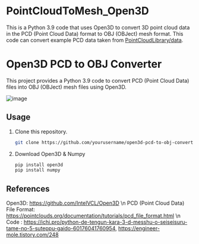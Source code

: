 # PointCloudToMesh_Open3D
 This is a Python 3.9 code that uses Open3D to convert 3D point cloud data in the PCD (Point Cloud Data) format to OBJ (OBJect) mesh format. This code can convert example PCD data taken from [PointCloudLibrary/data](https://github.com/PointCloudLibrary/data/blob/master/tutorials/ism_test_cat.pcd).

# Open3D PCD to OBJ Converter

This project provides a Python 3.9 code to convert PCD (Point Cloud Data) files into OBJ (OBJect) mesh files using Open3D.

![image](https://github.com/J2on/PointCloudToMesh_Open3D/assets/63008127/805ee1af-d105-4275-8a0d-b16427febda8)

## Usage

1. Clone this repository.

   ```bash
   git clone https://github.com/yourusername/open3d-pcd-to-obj-converter.git

2. Download Open3D & Numpy

   ```bash
   pip install open3d
   pip install numpy

## References
Open3D: https://github.com/IntelVCL/Open3D \n
PCD (Point Cloud Data) File Format: https://pointclouds.org/documentation/tutorials/pcd_file_format.html \n
Code : https://ichi.pro/python-de-tengun-kara-3-d-messhu-o-seiseisuru-tame-no-5-suteppu-gaido-60176041760954, https://engineer-mole.tistory.com/248


